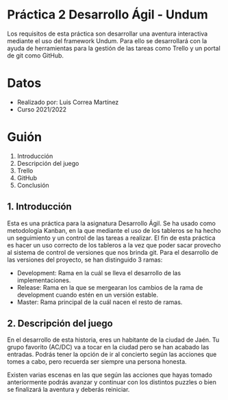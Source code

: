 # Práctica 2 Desarrollo Ágil - Undum

Los requisitos de esta práctica son desarrollar una aventura interactiva mediante el uso del framework Undum. Para ello se desarrollará con la ayuda de herramientas para la gestión de las tareas como Trello y un portal de git como GitHub.

# Datos

* Realizado por: Luis Correa Martínez
* Curso 2021/2022

# Guión

1. Introducción
2. Descripción del juego
3. Trello
4. GitHub 
5. Conclusión

## 1. Introducción

Esta es una práctica para la asignatura Desarrollo Ágil. Se ha usado como metodología Kanban, en la que mediante el uso de los tableros se ha hecho un seguimiento y un control de las tareas a realizar. El fin de esta práctica es hacer un uso correcto de los tableros a la vez que poder sacar provecho al sistema de control de versiones que nos brinda git. Para el desarrollo de las versiones del proyecto, se han distinguido 3 ramas:

  * Development: Rama en la cuál se lleva el desarrollo de las implementaciones.
  * Release: Rama en la que se mergearan los cambios de la rama de development cuando estén en un versión estable.
  * Master: Rama principal de la cuál nacen el resto de ramas.


## 2. Descripción del juego

En el desarrollo de esta historia, eres un habitante de la ciudad de Jaén. Tu grupo favorito (AC/DC) va a tocar en la ciudad pero se han acabado las entradas. Podrás tener la opción de ir al concierto según las acciones que tomes a cabo, pero recuerda ser siempre una persona honesta.

Existen varias escenas en las que según las acciones que hayas tomado anteriormente podrás avanzar y continuar con los distintos puzzles o bien se finalizará la aventura y deberás reiniciar.

